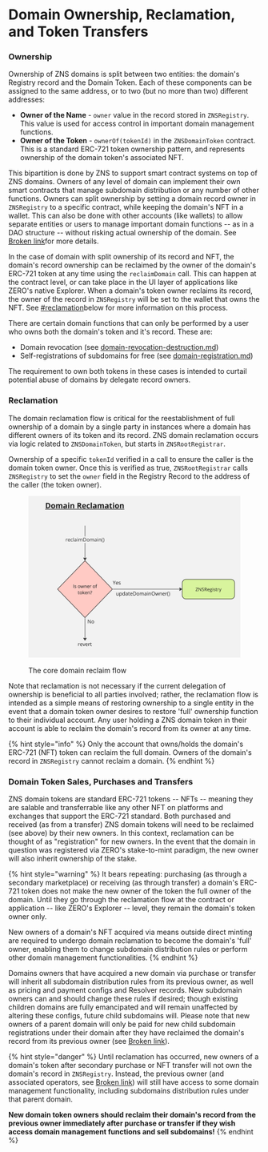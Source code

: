 # Domain Ownership, Reclamation, and Token Transfers

### Ownership

Ownership of ZNS domains is split between two entities: the domain's Registry record and the Domain Token. Each of these components can be assigned to the same address, or to two (but no more than two) different addresses:

* **Owner of the Name** - `owner` value in the record stored in `ZNSRegistry`. This value is used for access control in important domain management functions.
* **Owner of the Token** - `ownerOf(tokenId)` in the `ZNSDomainToken` contract. This is a standard ERC-721 token ownership pattern, and represents ownership of the domain token's associated NFT.

This bipartition is done by ZNS to support smart contract systems on top of ZNS domains. Owners of any level of domain can implement their own smart contracts that manage subdomain distribution or any number of other functions. Owners can split ownership by setting a domain record owner in `ZNSRegistry` to a specific contract, while keeping the domain's NFT in a wallet. This can also be done with other accounts (like wallets) to allow separate entities or users to manage important domain functions -- as in a DAO structure -- without risking actual ownership of the domain. See [Broken link](broken-reference "mention")for more details.

In the case of domain with split ownership of its record and NFT,  the domain's record ownership can be reclaimed by the owner of the domain's ERC-721 token at any time using the `reclaimDomain` call. This can happen at the contract level, or can take place in the UI layer of applications like ZERO's native Explorer. When a domain's token owner reclaims its record, the owner of the record in `ZNSRegistry` will be set to the wallet that owns the NFT.  See [#reclamation](domain-ownership-reclamation-and-token-transfers.md#reclamation "mention")below for more information on this process.

There are certain domain functions that can only be performed by a user who owns both the domain's token and it's record. These are:

* Domain revocation (see [domain-revocation-destruction.md](domain-revocation-destruction.md "mention"))
* Self-registrations of subdomains for free (see [domain-registration.md](../domain-registration.md "mention"))

The requirement to own both tokens in these cases is intended to curtail potential abuse of domains by delegate record owners.

### Reclamation

The domain reclamation flow is critical for the reestablishment of full ownership of a domain by a single party in instances where a domain has different owners of its token and its record. ZNS domain reclamation occurs via logic related to `ZNSDomainToken`, but starts in `ZNSRootRegistrar`.

Ownership of a specific `tokenId` verified in a call to ensure the caller is the domain token owner. Once this is verified as true, `ZNSRootRegistrar` calls `ZNSRegistry` to set the `owner` field in the Registry Record to the address of the caller (the token owner).

<figure><img src="../.gitbook/assets/reclamation.jpg" alt=""><figcaption><p>The core domain reclaim flow</p></figcaption></figure>

Note that reclamation is not necessary if the current delegation of ownership is beneficial to all parties involved; rather, the reclamation flow is intended as a simple means of restoring ownership to a single entity in the event that a domain token owner desires to restore 'full' ownership function to their individual account. Any user holding a ZNS domain token in their account is able to reclaim the domain's record from its owner at any time.

{% hint style="info" %}
Only the account that owns/holds the domain's ERC-721 (NFT) token can reclaim the full domain. Owners of the domain's record in `ZNSRegistry` cannot reclaim a domain.
{% endhint %}

### Domain Token Sales, Purchases and Transfers

ZNS domain tokens are standard ERC-721 tokens -- NFTs -- meaning they are salable and transferrable like any other NFT on platforms and exchanges that support the ERC-721 standard. Both purchased and received (as from a transfer) ZNS domain tokens will need to be reclaimed (see above) by their new owners. In this context, reclamation can be thought of as "registration" for new owners. In the event that the domain in question was registered via ZERO's stake-to-mint paradigm, the new owner will also inherit ownership of the stake.&#x20;

{% hint style="warning" %}
It bears repeating: purchasing (as through a secondary marketplace) or receiving (as through transfer) a domain's ERC-721 token does not make the new owner of the token the full owner of the domain. Until they go through the reclamation flow at the contract or application -- like ZERO's Explorer -- level, they remain the domain's token owner only.

New owners of a domain's NFT acquired via means outside direct minting are required to undergo domain reclamation to become the domain's 'full' owner, enabling them to change subdomain distribution rules or perform other domain management functionalities.
{% endhint %}

Domains owners that have acquired a new domain via purchase or transfer will inherit all subdomain distribution rules from its previous owner, as well as pricing and payment configs and Resolver records. New subdomain owners can and should change these rules if desired; though existing children domains are fully emancipated and will remain unaffected by altering these configs, future child subdomains will. Please note that new owners of a parent domain will only be paid for new child subdomain registrations under their domain after they have reclaimed the domain's record from its previous owner (see [Broken link](broken-reference "mention")). &#x20;

{% hint style="danger" %}
Until reclamation has occurred, new owners of a domain's token after secondary purchase or NFT transfer will not own the domain's record in `ZNSRegistry`. Instead, the previous owner (and associated operators, see [Broken link](broken-reference "mention")) will still have access to some domain management functionality, including subdomains distribution rules under that parent domain.

**New domain token owners should reclaim their domain's record from the previous owner immediately after purchase or transfer if they wish access domain management functions and sell subdomains!**
{% endhint %}
